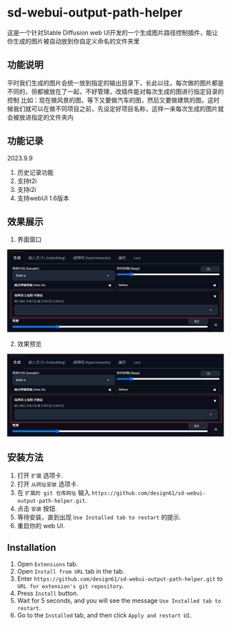 # sd-webui-output-path-helper
这是一个针对Stable Diffusion web UI开发的一个生成图片路径控制插件，能让你生成的图片被自动放到你自定义命名的文件夹里

## 功能说明
平时我们生成的图片会统一放到指定的输出目录下，长此以往，每次做的图片都是不同的，但都被放在了一起，不好管理，改插件能对每次生成的图进行指定目录的控制
比如：现在做风景的图，等下又要做汽车的图，然后又要做建筑的图，这时候我们就可以在做不同项目之前，先设定好项目名称，这样一来每次生成的图片就会被放进指定的文件夹内

## 功能记录
2023.9.9
1. 历史记录功能
2. 支持t2i
3. 支持i2i
4. 支持webUI 1.6版本

## 效果展示
1. 界面窗口
<img alt="Screenshot" src="https://github.com/design61/sd-webui-output-path-helper/blob/main/image/1.png">

2. 效果预览
<img alt="Screenshot" src="https://github.com/design61/sd-webui-output-path-helper/blob/main/image/1.png">

## 安装方法
1. 打开 `扩展` 选项卡. 
2. 打开 `从网址安装` 选项卡.
3. 在 `扩展的 git 仓库网址` 输入 `https://github.com/design61/sd-webui-output-path-helper.git`.
4. 点击 `安装` 按钮.
5. 等待安装，直到出现 `Use Installed tab to restart` 的提示.
6. 重启你的 web UI.

## Installation
1. Open `Extensions` tab.
2. Open `Install from URL` tab in the tab.
3. Enter `https://github.com/design61/sd-webui-output-path-helper.git` to `URL for extension's git repository`.
4. Press `Install` button.
5. Wait for 5 seconds, and you will see the message `Use Installed tab to restart`.
6. Go to the `Installed` tab, and then click `Apply and restart UI`.
